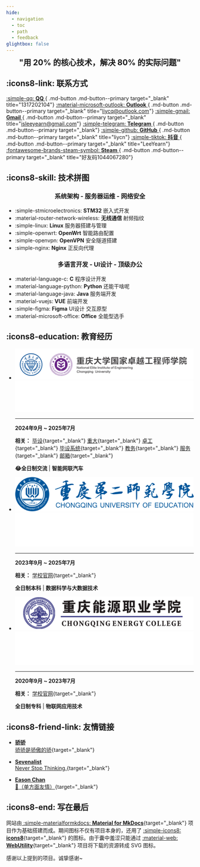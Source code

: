 ```yaml
---
hide:
  - navigation
  - toc
  - path
  - feedback
glightbox: false
---
```


<style>
  .md-typeset h1,
  .md-content__button {
    display: none;
  }
</style>

<link rel="stylesheet" href="/stylesheets/index.css">

<h2 align="center" style="font-weight: bolder; margin-top: 0;line-height:1;">
    "用 20% 的核心技术，解决 80% 的实际问题" 
</h2>

<!-- <p align="center"></p> -->

## :icons8-link: 联系方式

[ :simple-qq: __QQ__ ](https://qm.qq.com/q/L8Psq6fh){ .md-button .md-button--primary target="_blank" title="1317202104"}
[ :material-microsoft-outlook: __Outlook__ ](mailto:liycq@outlook.com){ .md-button .md-button--primary target="_blank"  title="liycq@outlook.com"}
[ :simple-gmail: __Gmail__ ](mailto:isleeyearn@gmail.com){ .md-button .md-button--primary target="_blank" title="isleeyearn@gmail.com"}
[ :simple-telegram: __Telegram__ ](https://t.me/LeeYeaern){ .md-button .md-button--primary target="_blank"}
[ :simple-github: __GitHub__ ](https://github.com/LeeYearn){ .md-button .md-button--primary target="_blank" title="liycn"}
[ :simple-tiktok: __抖音__ ](https://www.douyin.com/user/MS4wLjABAAAAOvMRoJmc5JWGlQQh0Db9Iml88UFzcLf0wmfEIi4GWEvBIUPGaDtuopwiqyE4C3an?from_tab_name=main&vid=7358879260318207242){ .md-button .md-button--primary target="_blank" title="LeeYearn"}
[ :fontawesome-brands-steam-symbol: __Steam__ ](https://steamcommunity.com/profiles/76561199004333008/){ .md-button .md-button--primary target="_blank" title="好友码1044067280"}


## :icons8-skill: 技术拼图

<h3 align="center">系统架构 - 服务器运维 - 网络安全</h3>

<div class="grid cards" markdown>

- :simple-stmicroelectronics: __STM32__ 嵌入式开发
- :material-router-network-wireless: __无线通信__ 射频指纹
- :simple-linux: __Linux__ 服务器搭建与管理
- :simple-openwrt: __OpenWrt__ 智能路由配置
- :simple-openvpn: __OpenVPN__ 安全隧道搭建
- :simple-nginx: __Nginx__ 正反向代理

</div>

<h3 align="center">多语言开发 - UI设计 - 顶级办公</h3>

<div class="grid cards" markdown>

- :material-language-c: __C__ 程序设计开发
- :material-language-python: __Python__ 还能干啥呢
- :material-language-java: __Java__ 服务端开发
- :material-vuejs: __VUE__ 前端开发
- :simple-figma: __Figma__ UI设计 交互原型
- :material-microsoft-office: __Office__ 全能型选手

</div>

## :icons8-education: 教育经历

<div class="grid cards" markdown>

- ![CQU-EIE](images/about/education/CQU-EIE.svg#only-light)
![CQU-EIE](images/about/education/CQU-EIE-dark.png#only-dark)
    
    ---

    **2024年9月 ~ 2025年7月**
    
    **相关：** [毕设](https://github.com/LeeYearn/RF-Fingerprint-Extraction-for-Bluetooth){target="_blank"} [重大](https://cqu.edu.cn/){target="_blank"} [卓工](https://eie.cqu.edu.cn/){target="_blank"} [毕设系统](http://180.85.204.43:50031/){target="_blank"} [教务](https://my.cqu.edu.cn/workspace/home){target="_blank"} [服务](https://i.cqu.edu.cn/new/index.html){target="_blank"} [邮箱](https://mail.cqu.edu.cn/coremail/){target="_blank"}

    
    
    **😂全日制交流** | **智能网联汽车**


- ![CQUE](images/about/education/CQUE-light.png#only-light)
![CQUE](images/about/education/CQUE-dark.png#only-dark)

    ---

    **2023年9月 ~ 2025年7月**

    **相关：** [学校官网](https://www.cque.edu.cn/){target="_blank"}
    
    **全日制本科** | **数据科学与大数据技术**

- ![CQNY](images/about/education/CQNY-light.png#only-light)
![CQNY](images/about/education/CQNY-dark.png#only-dark)

    ---

    **2020年9月 ~ 2023年7月**
    
    **相关：** [学校官网](https://www.cqny.edu.cn/){target="_blank"}
    
    **全日制专科** | **物联网应用技术**

</div>

## :icons8-friend-link: 友情链接

<div class="grid cards" markdown>

- [__骄骄__ <br> 骄骄是骄傲的骄](https://dxlcq.cn){target="_blank"}
    
- [__Sevenalist__ <br> Never Stop Thinking.](https://dczcq.cn){target="_blank"}

- [__Eason Chan__ <br> 👀（单方面友情）](https://www.easonchan.net/hk/?lang=zh-hans){target="_blank"}
    
</div>

## :icons8-end: 写在最后

网站由[ :simple-materialformkdocs: **Material for MkDocs**](https://squidfunk.github.io/mkdocs-material/){target="_blank"} 项目作为基础搭建而成。期间图标不仅有项目本身的，还用了 [:simple-icons8: **icons8**](https://igoutu.cn/){target="_blank"} 的图标。由于囊中羞涩只能通过 [:material-web: **WebUtility**](https://webutility.io/){target="_blank"} 项目将下载的资源转成 SVG 图标。

感谢以上提到的项目。诚挚感谢~

<script type="text/javascript" src="./javascripts/about.js"></script>
